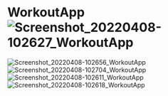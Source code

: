 # WorkoutApp![Screenshot_20220408-102627_WorkoutApp](https://user-images.githubusercontent.com/20335727/162368081-f2af42fc-f6a7-432b-8c6d-72c84435f459.jpg)
![Screenshot_20220408-102656_WorkoutApp](https://user-images.githubusercontent.com/20335727/162368092-54cce446-d77a-485f-a0cc-b4549102e046.jpg)
![Screenshot_20220408-102704_WorkoutApp](https://user-images.githubusercontent.com/20335727/162368093-a3b72d5d-79a7-4468-a1e3-cccea3024374.jpg)
![Screenshot_20220408-102611_WorkoutApp](https://user-images.githubusercontent.com/20335727/162368097-7270e205-f8b5-47df-be59-33c568c264f3.jpg)
![Screenshot_20220408-102618_WorkoutApp](https://user-images.githubusercontent.com/20335727/162368099-023f690e-fd9c-4607-85b4-b1aa01c4c655.jpg)
